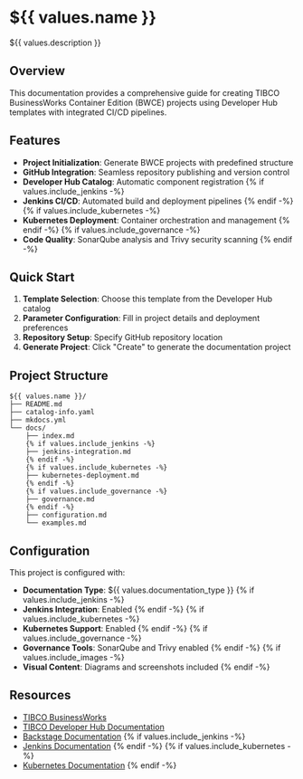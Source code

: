 # ${{ values.name }}

${{ values.description }}

## Overview

This documentation provides a comprehensive guide for creating TIBCO BusinessWorks Container Edition (BWCE) projects using Developer Hub templates with integrated CI/CD pipelines.

## Features

- **Project Initialization**: Generate BWCE projects with predefined structure
- **GitHub Integration**: Seamless repository publishing and version control
- **Developer Hub Catalog**: Automatic component registration
{% if values.include_jenkins -%}
- **Jenkins CI/CD**: Automated build and deployment pipelines
{% endif -%}
{% if values.include_kubernetes -%}
- **Kubernetes Deployment**: Container orchestration and management
{% endif -%}
{% if values.include_governance -%}
- **Code Quality**: SonarQube analysis and Trivy security scanning
{% endif -%}

## Quick Start

1. **Template Selection**: Choose this template from the Developer Hub catalog
2. **Parameter Configuration**: Fill in project details and deployment preferences
3. **Repository Setup**: Specify GitHub repository location
4. **Generate Project**: Click "Create" to generate the documentation project

## Project Structure

```
${{ values.name }}/
├── README.md
├── catalog-info.yaml
├── mkdocs.yml
└── docs/
    ├── index.md
    {% if values.include_jenkins -%}
    ├── jenkins-integration.md
    {% endif -%}
    {% if values.include_kubernetes -%}
    ├── kubernetes-deployment.md
    {% endif -%}
    {% if values.include_governance -%}
    ├── governance.md
    {% endif -%}
    ├── configuration.md
    └── examples.md
```

## Configuration

This project is configured with:
- **Documentation Type**: ${{ values.documentation_type }}
{% if values.include_jenkins -%}
- **Jenkins Integration**: Enabled
{% endif -%}
{% if values.include_kubernetes -%}
- **Kubernetes Support**: Enabled
{% endif -%}
{% if values.include_governance -%}
- **Governance Tools**: SonarQube and Trivy enabled
{% endif -%}
{% if values.include_images -%}
- **Visual Content**: Diagrams and screenshots included
{% endif -%}

## Resources

- [TIBCO BusinessWorks](https://www.tibco.com/products/tibco-businessworks)
- [TIBCO Developer Hub Documentation](https://docs.tibco.com/products/tibco-cloud-integration)
- [Backstage Documentation](https://backstage.io/docs/)
{% if values.include_jenkins -%}
- [Jenkins Documentation](https://www.jenkins.io/doc/)
{% endif -%}
{% if values.include_kubernetes -%}
- [Kubernetes Documentation](https://kubernetes.io/docs/)
{% endif -%}